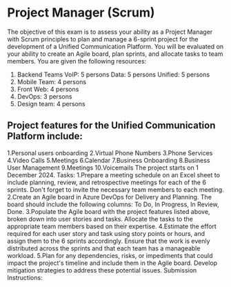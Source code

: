 # Project Manager (Scrum)

The objective of this exam is to assess your ability as a Project Manager with Scrum principles to plan and manage a 6-sprint project for the development of a Unified Communication Platform. You will be evaluated on your ability to create an Agile board, plan sprints, and allocate tasks to team members.
You are given the following resources:

1. Backend Teams
    VoIP: 5 persons
    Data: 5 persons
    Unified: 5 persons
2. Mobile Team: 4 persons
3. Front Web: 4 persons
4. DevOps: 3 persons
5. Design team: 4 persons

## Project features for the Unified Communication Platform include:
  1.Personal users onboarding
  2.Virtual Phone Numbers
  3.Phone Services
  4.Video Calls
  5.Meetings
  6.Calendar
  7.Business Onboarding
  8.Business User Management
  9.Meetings
  10.Voicemails
The project starts on 1 December 2024.
Tasks:
1.Prepare a meeting schedule on an Excel sheet to include planning, review, and retrospective meetings for each of the 6 sprints. Don't forget to invite the necessary team members to each meeting.
2.Create an Agile board in Azure DevOps for Delivery and Planning. The board should include the following columns: To Do, In Progress, In Review, Done.
3.Populate the Agile board with the project features listed above, broken down into user stories and tasks. Allocate the tasks to the appropriate team members based on their expertise.
4.Estimate the effort required for each user story and task using story points or hours, and assign them to the 6 sprints accordingly. Ensure that the work is evenly distributed across the sprints and that each team has a manageable workload.
5.Plan for any dependencies, risks, or impediments that could impact the project's timeline and include them in the Agile board. Develop mitigation strategies to address these potential issues.
Submission Instructions:
